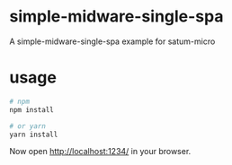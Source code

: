 # simple-midware-single-spa

A simple-midware-single-spa example for satum-micro

# usage

```bash
# npm
npm install

# or yarn
yarn install
```

Now open [http://localhost:1234/](http://localhost:1234/) in your browser.
